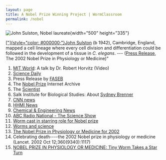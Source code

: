 ```yaml
---
layout: page
title: A Nobel Prize Winning Project | WormClassroom
permalink: /nobel
---
```

![John Sulston, Nobel
laureate](files/worm/LineageBRSulstonS.jpg){width="500" height="335"}

[[\"]{style="color: #000000;"}John
Sulston](http://www.sanger.ac.uk/about/press/2002/021007.html) (b 1942),
Cambridge, England, mapped a cell lineage where every cell division and
differentiation could be followed in the development of a tissue in *C.
elegans*. \-\-- ([Press
Release](https://www.nobelprize.org/nobel_prizes/medicine/laureates/2002/press.html),
The 2002 Nobel Prize in Physiology or Medicine)\"

1.  [MIT World](https://www.youtube.com/mit/): A talk by Dr. Robert
    Horvitz (Video)
2.  [Science
    Daily](https://www.sciencedaily.com/releases/2002/10/021008064740.htm)
3.  Press Release by
    [FASEB](http://genetics.faseb.org/genetics/g-gsa/nobel2002.html)
4.  The [Nobel Prize](http://almaz.com/nobel/medicine/) Internet Archive
5.  The [Scientist](http://www.biomedcentral.com/news/20021007/05)
6.  Salk Institute for Biological Studies: About [Sydney
    Brenner](http://www.charitywire.com/charity131/04179.html)
7.  [CNN news](http://www.cnn.com/2002/WORLD/europe/10/07/sweden.nobel/)
8.  [HHMI
    News](http://www.hhmi.org/news/horvitz-wins-2002-nobel-prize-physiology-or-medicine)
9.  [Chemical & Engineering
    News](http://pubs.acs.org/cen/topstory/8041/8041notw4.html)
10. [ABC Radio National - The Science
    Show](http://www.abc.net.au/rn/scienceshow/stories/2002/696632.htm)
11. [Worm cast in starring role for Nobel
    prize](http://www.nature.com/cgi-taf/DynaPage.taf?file=/nature/journal/v419/n6907/full/419548a_fs.html)
12. [Worms and
    science](http://www.nature.com/cgi-taf/DynaPage.taf?file=/embor/journal/v4/n3/full/embor780.html)
13. [The Nobel Prize in Physiology or Medicine for
    2002](http://onlinelibrary.wiley.com/doi/10.1046/j.1365-3083.2002.01194.x/full)
14. Celebrating death----the 2002 Nobel prize in physiology or medicine
    (Lancet. 2002 Oct 12;360(9340):1117)
15. [NOBEL PRIZE IN PHYSIOLOGY OR MEDICINE: Tiny Worm Takes a Star
    Turn](http://science.sciencemag.org/content/298/5593/526.full)

